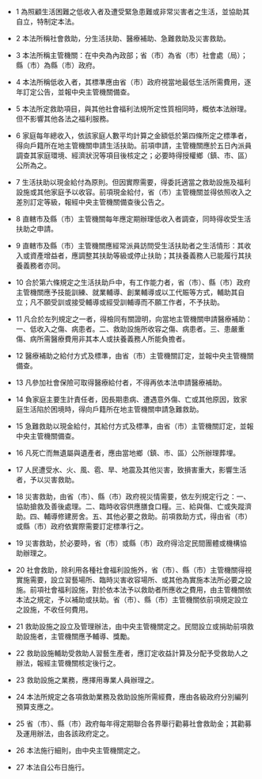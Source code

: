 * 1 為照顧生活困難之低收入者及遭受緊急患難或非常災害者之生活，並協助其自立，特制定本法。

* 2 本法所稱社會救助，分生活扶助、醫療補助、急難救助及災害救助。

* 3 本法所稱主管機關：在中央為內政部；省（市）為省（市）社會處（局）；縣（市）為縣（市）政府。

* 4 本法所稱低收入者，其標準應由省（市）政府視當地最低生活所需費用，逐年訂定公告，並報中央主管機關備查。

* 5 本法所定救助項目，與其他社會福利法規所定性質相同時，概依本法辦理。但不影響其他各法之福利服務。

* 6 家庭每年總收入，依該家庭人數平均計算之金額低於第四條所定之標準者，得向戶籍所在地主管機關申請生活扶助。前項申請，主管機關應於五日內派員調查其家庭環境、經濟狀況等項目後核定之；必要時得授權鄉（鎮、市、區）公所為之。

* 7 生活扶助以現金給付為原則。但因實際需要，得委託適當之救助設施及福利設施或其他家庭予以收容。前項現金給付，省（市）主管機關並得依照收入之差別訂定等級，報經中央主管機關備查後公告之。

* 8 直轄市及縣（市）主管機關每年應定期辦理低收入者調查，同時得收受生活扶助之申請。

* 9 直轄市及縣（市）主管機關應經常派員訪問受生活扶助者之生活情形：其收入或資產增益者，應調整其扶助等級或停止扶助；其扶養義務人已能履行其扶養義務者亦同。

* 10 合於第六條規定之生活扶助戶中，有工作能力者，省（市）、縣（市）政府主管機關應予技能訓練、就業輔導、創業輔導或以工代賑等方式，輔助其自立；凡不願受訓或接受輔導或經受訓輔導而不願工作者，不予扶助。

* 11 凡合於左列規定之一者，得檢同有關證明，向當地主管機關申請醫療補助：一、低收入之傷、病患者。二、救助設施所收容之傷、病患者。三、患嚴重傷、病所需醫療費用非其本人或扶養義務人所能負擔者。

* 12 醫療補助之給付方式及標準，由省（市）主管機關訂定，並報中央主管機關備查。

* 13 凡參加社會保險可取得醫療給付者，不得再依本法申請醫療補助。

* 14 負家庭主要生計責任者，因長期患病、遭遇意外傷、亡或其他原因，致家庭生活陷於困境時，得向戶籍所在地主管機關申請急難救助。

* 15 急難救助以現金給付，其給付方式及標準，由省（市）主管機關訂定，並報中央主管機關備查。

* 16 凡死亡而無遺屬與遺產者，應由當地鄉（鎮、市、區）公所辦理葬埋。

* 17 人民遭受水、火、風、雹、旱、地震及其他災害，致損害重大，影響生活者，予以災害救助。

* 18 災害救助，由省（市）、縣（市）政府視災情需要，依左列規定行之：一、協助搶救及善後處理。二、臨時收容供應膳食口糧。三、給與傷、亡或失蹤濟助。四、輔導修建房舍。五、其他必要之救助。前項救助方式，得由省（市）或縣（市）政府依實際需要訂定標準行之。

* 19 災害救助，於必要時，省（市）或縣（市）政府得洽定民間團體或機構協助辦理之。

* 20 社會救助，除利用各種社會福利設施外，省（市）、縣（市）主管機關得視實施需要，設立習藝場所、臨時災害收容場所、或其他為實施本法所必要之設施。前項社會福利設施，對於依本法予以救助者所應收之費用，由主管機關依本法之規定，予以補助或扶助。省（市）、縣（市）主管機關依前項規定設立之設施，不收任何費用。

* 21 救助設施之設立及管理辦法，由中央主管機關定之。民間設立或捐助前項救助設施者，主管機關應予輔導、獎勵。

* 22 救助設施輔助受救助人習藝生產者，應訂定收益計算及分配予受救助人之辦法，報經主管機關核定後行之。

* 23 救助設施之業務，應擇用專業人員辦理之。

* 24 本法所規定之各項救助業務及救助設施所需經費，應由各級政府分別編列預算支應之。

* 25 省（市）、縣（市）政府每年得定期聯合各界舉行勸募社會救助金；其勸募及運用辦法，由各該政府定之。

* 26 本法施行細則，由中央主管機關定之。

* 27 本法自公布日施行。


